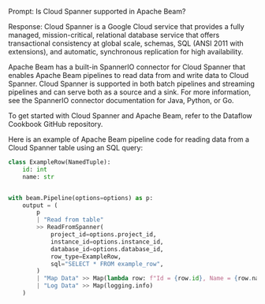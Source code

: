 Prompt:
Is Cloud Spanner supported in Apache Beam?

Response:
Cloud Spanner is a Google Cloud service that provides a fully managed, mission-critical, relational database service that offers transactional consistency at global scale, schemas, SQL (ANSI 2011 with extensions), and automatic, synchronous replication for high availability.

Apache Beam has a built-in SpannerIO connector for Cloud Spanner that enables Apache Beam pipelines to read data from and write data to Cloud Spanner. Cloud Spanner is supported in both batch pipelines and streaming pipelines and can serve both as a source and a sink. For more information, see the SpannerIO connector documentation for Java, Python, or Go.

To get started with Cloud Spanner and Apache Beam, refer to the Dataflow Cookbook GitHub repository.

Here is an example of Apache Beam pipeline code for reading data from a Cloud Spanner table using an SQL query:

```python
class ExampleRow(NamedTuple):
    id: int
    name: str


with beam.Pipeline(options=options) as p:
    output = (
        p
        | "Read from table"
        >> ReadFromSpanner(
            project_id=options.project_id,
            instance_id=options.instance_id,
            database_id=options.database_id,
            row_type=ExampleRow,
            sql="SELECT * FROM example_row",
        )
        | "Map Data" >> Map(lambda row: f"Id = {row.id}, Name = {row.name}")
        | "Log Data" >> Map(logging.info)
    )
```
